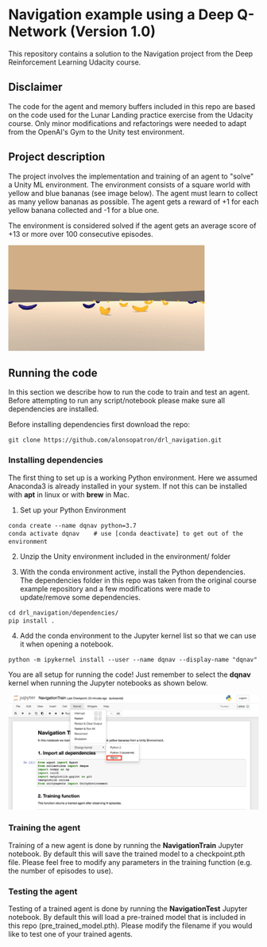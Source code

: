 # Navigation example using a Deep Q-Network (Version 1.0)

This repository contains a solution to the Navigation project
from the Deep Reinforcement Learning Udacity course.

## Disclaimer

The code for the agent and memory buffers included in this repo are based on the code
used for the Lunar Landing practice exercise from the Udacity course. Only minor modifications and refactorings were needed to adapt from the OpenAI's Gym to the Unity test environment.

## Project description

The project involves the implementation and training of an agent to "solve" a Unity ML environment.
The environment consists of a square world with yellow and blue bananas (see image below). The agent must learn to collect as many yellow bananas as possible.
The agent gets a reward of +1 for each yellow banana collected and -1 for a blue one.

The environment is considered solved if the agent gets an average score of +13 or more over 100 consecutive episodes.

![Unity Environment](/images/environment.png "Banana Unity Environment")

## Running the code

In this section we describe how to run the code to train and test an agent. Before attempting to run any script/notebook please make sure all dependencies are installed.

Before installing dependencies first download the repo:

```
git clone https://github.com/alonsopatron/drl_navigation.git
```

### Installing dependencies

The first thing to set up is a working Python environment. Here we assumed Anaconda3 is already installed in your system. If not this can be installed with **apt** in linux or with **brew** in Mac.

1. Set up your Python Environment

  ```
  conda create --name dqnav python=3.7
  conda activate dqnav    # use [conda deactivate] to get out of the environment
  ```

2. Unzip the Unity environment included in the environment/ folder

3. With the conda environment active, install the Python dependencies. The dependencies folder in this repo was taken from the original course example repository and a few modifications were made to update/remove some dependencies.

  ```
  cd drl_navigation/dependencies/
  pip install .
```

4. Add the conda environment to the Jupyter kernel list so that we can use it when opening a notebook.

  ```
  python -m ipykernel install --user --name dqnav --display-name "dqnav"
  ```

You are all setup for running the code! Just remember to select the **dqnav** kernel when running the Jupyter notebooks as shown below.

![Jupyter Kernel](/images/jupyter.png "Jupyter Kernel")

### Training the agent

Training of a new agent is done by running the **NavigationTrain** Jupyter notebook. By default this will save the trained model to a checkpoint.pth file. Please feel free to modify any parameters in the training function (e.g. the number of episodes to use).

### Testing the agent

Testing of a trained agent is done by running the **NavigationTest** Jupyter notebook. By default this will load a pre-trained model that is included in this repo (pre_trained_model.pth). Please modify the filename if you would like to test one of your trained agents.
